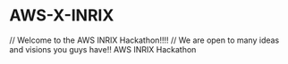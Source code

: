 # AWS-X-INRIX
// Welcome to the AWS INRIX Hackathon!!!! 
// We are open to many ideas and visions you guys have!!
AWS INRIX Hackathon
